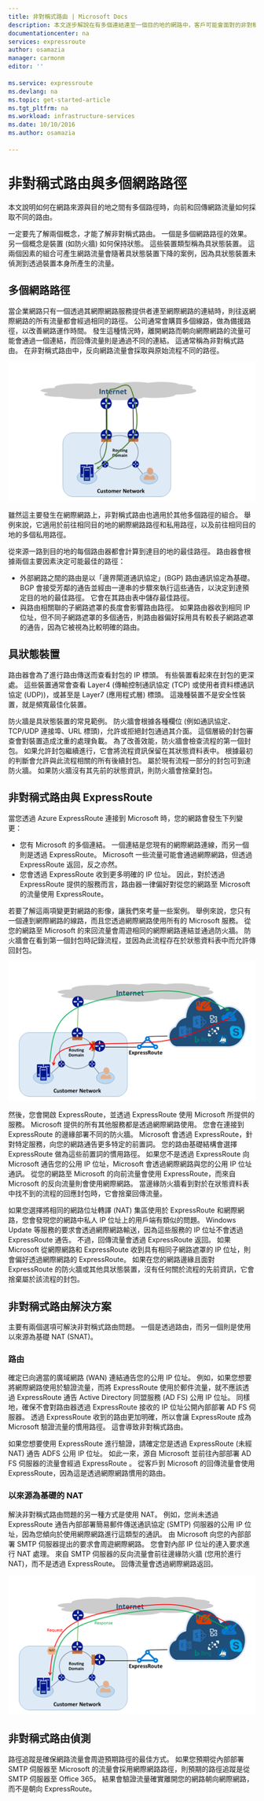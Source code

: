 ```yaml
---
title: 非對稱式路由 | Microsoft Docs
description: 本文逐步解說在有多個連結連至一個目的地的網路中，客戶可能會面對的非對稱式路由問題。
documentationcenter: na
services: expressroute
author: osamazia
manager: carmonm
editor: ''

ms.service: expressroute
ms.devlang: na
ms.topic: get-started-article
ms.tgt_pltfrm: na
ms.workload: infrastructure-services
ms.date: 10/10/2016
ms.author: osamazia

---
```

# <a name="asymmetric-routing-with-multiple-network-paths"></a>非對稱式路由與多個網路路徑
本文說明如何在網路來源與目的地之間有多個路徑時，向前和回傳網路流量如何採取不同的路由。

一定要先了解兩個概念，才能了解非對稱式路由。 一個是多個網路路徑的效果。 另一個概念是裝置 (如防火牆) 如何保持狀態。 這些裝置類型稱為具狀態裝置。 這兩個因素的組合可產生網路流量會隨著具狀態裝置下降的案例，因為具狀態裝置未偵測到透過裝置本身所產生的流量。

## <a name="multiple-network-paths"></a>多個網路路徑
當企業網路只有一個透過其網際網路服務提供者連至網際網路的連結時，則往返網際網路的所有流量都會經過相同的路徑。 公司通常會購買多個線路，做為備援路徑，以改善網路運作時間。 發生這種情況時，離開網路而朝向網際網路的流量可能會通過一個連結，而回傳流量則是通過不同的連結。 這通常稱為非對稱式路由。 在非對稱式路由中，反向網路流量會採取與原始流程不同的路徑。

![具有多個路徑的網路](./media/expressroute-asymmetric-routing/AsymmetricRouting3.png)

雖然這主要發生在網際網路上，非對稱式路由也適用於其他多個路徑的組合。 舉例來說，它適用於前往相同目的地的網際網路路徑和私用路徑，以及前往相同目的地的多個私用路徑。

從來源一路到目的地的每個路由器都會計算到達目的地的最佳路徑。 路由器會根據兩個主要因素決定可能最佳的路徑：

* 外部網路之間的路由是以「邊界閘道通訊協定」(BGP) 路由通訊協定為基礎。 BGP 會接受芳鄰的通告並經由一連串的步驟來執行這些通告，以決定到達預定目的地的最佳路徑。 它會在其路由表中儲存最佳路徑。
* 與路由相關聯的子網路遮罩的長度會影響路由路徑。 如果路由器收到相同 IP 位址，但不同子網路遮罩的多個通告，則路由器偏好採用具有較長子網路遮罩的通告，因為它被視為比較明確的路由。

## <a name="stateful-devices"></a>具狀態裝置
路由器會為了進行路由傳送而查看封包的 IP 標頭。 有些裝置看起來在封包的更深處。 這些裝置通常會查看 Layer4 (傳輸控制通訊協定 (TCP) 或使用者資料標通訊協定 (UDP))，或甚至是 Layer7 (應用程式層) 標頭。 這幾種裝置不是安全性裝置，就是頻寬最佳化裝置。 

防火牆是具狀態裝置的常見範例。 防火牆會根據各種欄位 (例如通訊協定、TCP/UDP 連接埠、URL 標頭)，允許或拒絕封包通過其介面。 這個層級的封包審查會對裝置造成沈重的處理負載。 為了改善效能，防火牆會檢查流程的第一個封包。 如果允許封包繼續進行，它會將流程資訊保留在其狀態資料表中。 根據最初的判斷會允許與此流程相關的所有後續封包。 屬於現有流程一部分的封包可到達防火牆。 如果防火牆沒有其先前的狀態資訊，則防火牆會捨棄封包。

## <a name="asymmetric-routing-with-expressroute"></a>非對稱式路由與 ExpressRoute
當您透過 Azure ExpressRoute 連接到 Microsoft 時，您的網路會發生下列變更：

* 您有 Microsoft 的多個連結。 一個連結是您現有的網際網路連線，而另一個則是透過 ExpressRoute。 Microsoft 一些流量可能會通過網際網路，但透過 ExpressRoute 返回，反之亦然。
* 您會透過 ExpressRoute 收到更多明確的 IP 位址。 因此，對於透過 ExpressRoute 提供的服務而言，路由器一律偏好對從您的網路至 Microsoft 的流量使用 ExpressRoute。

若要了解這兩項變更對網路的影像，讓我們來考量一些案例。 舉例來說，您只有一個連到網際網路的線路，而且您透過網際網路使用所有的 Microsoft 服務。 從您的網路至 Microsoft 的來回流量會周遊相同的網際網路連結並通過防火牆。 防火牆會在看到第一個封包時記錄流程，並因為此流程存在於狀態資料表中而允許傳回封包。

![非對稱式路由與 ExpressRoute](./media/expressroute-asymmetric-routing/AsymmetricRouting1.png)

然後，您會開啟 ExpressRoute，並透過 ExpressRoute 使用 Microsoft 所提供的服務。 Microsoft 提供的所有其他服務都是透過網際網路使用。 您會在連接到 ExpressRoute 的邊緣部署不同的防火牆。 Microsoft 會透過 ExpressRoute，針對特定服務，向您的網路通告更多特定的前置詞。 您的路由基礎結構會選擇 ExpressRoute 做為這些前置詞的慣用路徑。 如果您不是透過 ExpressRoute 向 Microsoft 通告您的公用 IP 位址，Microsoft 會透過網際網路與您的公用 IP 位址通訊。 從您的網路至 Microsoft 的向前流量會使用 ExpressRoute，而來自 Microsoft 的反向流量則會使用網際網路。 當邊緣防火牆看到對於在狀態資料表中找不到的流程的回應封包時，它會捨棄回傳流量。

如果您選擇將相同的網路位址轉譯 (NAT) 集區使用於 ExpressRoute 和網際網路，您會發現您的網路中私人 IP 位址上的用戶端有類似的問題。 Windows Update 等服務的要求會透過網際網路輸送，因為這些服務的 IP 位址不會透過 ExpressRoute 通告。 不過，回傳流量會透過 ExpressRoute 返回。 如果 Microsoft 從網際網路和 ExpressRoute 收到具有相同子網路遮罩的 IP 位址，則會偏好透過網際網路的 ExpressRoute。 如果在您的網路邊緣且面對 ExpressRoute 的防火牆或其他具狀態裝置，沒有任何關於流程的先前資訊，它會捨棄屬於該流程的封包。

## <a name="asymmetric-routing-solutions"></a>非對稱式路由解決方案
主要有兩個選項可解決非對稱式路由問題。 一個是透過路由，而另一個則是使用以來源為基礎 NAT (SNAT)。

### <a name="routing"></a>路由
確定已向適當的廣域網路 (WAN) 連結通告您的公用 IP 位址。 例如，如果您想要將網際網路使用於驗證流量，而將 ExpressRoute 使用於郵件流量，就不應該透過 ExpressRoute 通告 Active Directory 同盟服務 (AD FS) 公用 IP 位址。 同樣地，確保不會對路由器透過 ExpressRoute 接收的 IP 位址公開內部部署 AD FS 伺服器。 透過 ExpressRoute 收到的路由更加明確，所以會讓 ExpressRoute 成為 Microsoft 驗證流量的慣用路徑。 這會導致非對稱式路由。

如果您想要使用 ExpressRoute 進行驗證，請確定您是透過 ExpressRoute (未經 NAT) 通告 ADFS 公用 IP 位址。 如此一來，源自 Microsoft 並前往內部部署 AD FS 伺服器的流量會經過 ExpressRoute 。 從客戶到 Microsoft 的回傳流量會使用 ExpressRoute，因為這是透過網際網路慣用的路由。

### <a name="source-based-nat"></a>以來源為基礎的 NAT
解決非對稱式路由問題的另一種方式是使用 NAT。 例如，您尚未透過 ExpressRoute 通告內部部署簡易郵件傳送通訊協定 (SMTP) 伺服器的公用 IP 位址，因為您傾向於使用網際網路進行這類型的通訊。 由 Microsoft 向您的內部部署 SMTP 伺服器提出的要求會周遊網際網路。 您會對內部 IP 位址的連入要求進行 NAT 處理。 來自 SMTP 伺服器的反向流量會前往邊緣防火牆 (您用於進行 NAT)，而不是透過 ExpressRoute。 回傳流量會透過網際網路返回。

![以來源為基礎的 NAT 網路組態](./media/expressroute-asymmetric-routing/AsymmetricRouting2.png)

## <a name="asymmetric-routing-detection"></a>非對稱式路由偵測
路徑追蹤是確保網路流量會周遊預期路徑的最佳方式。 如果您預期從內部部署 SMTP 伺服器至 Microsoft 的流量會採用網際網路路徑，則預期的路徑追蹤是從 SMTP 伺服器至 Office 365。 結果會驗證流量確實離開您的網路朝向網際網路，而不是朝向 ExpressRoute。

<!--HONumber=Oct16_HO2-->


